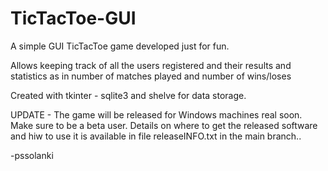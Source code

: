 # TicTacToe-GUI
A simple GUI TicTacToe game developed just for fun.

Allows keeping track of all the users registered and their results and statistics
as in number of matches played and number of wins/loses

Created with tkinter - sqlite3 and shelve for data storage.

UPDATE - The game will be released for Windows machines real soon. Make sure to be a beta user. Details on where to get the released software and hiw to use it is available in file releaseINFO.txt in the main branch..

-pssolanki
